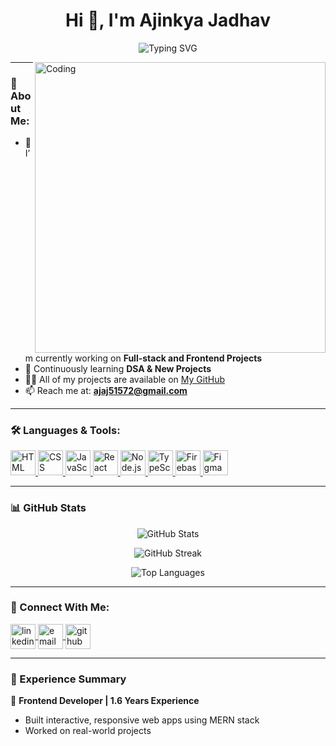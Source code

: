 <h1 align="center">Hi 👋, I'm Ajinkya Jadhav</h1>

<p align="center">
  <img src="https://readme-typing-svg.herokuapp.com?font=Fira+Code&size=24&pause=1000&center=true&width=435&lines=Frontend+Developer;React+%7C+JavaScript+%7C+Node+%7C+UI%2FUX;Building+Beautiful+and+Responsive+Web+Apps" alt="Typing SVG" />
</p>


<img align="right" alt="Coding" width="465" src="https://cdn.dribbble.com/users/1162077/screenshots/3848914/programmer.gif">

---


### 💫 About Me:

- 🔭 I’m currently working on **Full-stack and Frontend Projects**
- 🌱 Continuously learning **DSA & New Projects**
- 👨‍💻 All of my projects are available on [My GitHub](https://github.com/ajinkya51572jadhav)
- 📫 Reach me at: **ajaj51572@gmail.com**

---

### 🛠️ Languages & Tools:

<p align="left">
  <a href="https://developer.mozilla.org/en-US/docs/Web/HTML" target="_blank"> <img src="https://skillicons.dev/icons?i=html" width="40" alt="HTML" /> </a>
  <a href="https://developer.mozilla.org/en-US/docs/Web/CSS" target="_blank"> <img src="https://skillicons.dev/icons?i=css" width="40" alt="CSS" /> </a>
  <a href="https://developer.mozilla.org/en-US/docs/Web/JavaScript" target="_blank"> <img src="https://skillicons.dev/icons?i=js" width="40" alt="JavaScript" /> </a>
  <a href="https://reactjs.org/" target="_blank"> <img src="https://skillicons.dev/icons?i=react" width="40" alt="React" /> </a>
  <a href="https://nodejs.org/" target="_blank"> <img src="https://skillicons.dev/icons?i=nodejs" width="40" alt="Node.js" /> </a>
  <a href="https://www.typescriptlang.org/" target="_blank"> <img src="https://skillicons.dev/icons?i=ts" width="40" alt="TypeScript" /> </a>
  <a href="https://firebase.google.com/" target="_blank"> <img src="https://skillicons.dev/icons?i=firebase" width="40" alt="Firebase" /> </a>
  <a href="https://www.figma.com/" target="_blank"> <img src="https://skillicons.dev/icons?i=figma" width="40" alt="Figma" /> </a>
</p>

---

### 📊 GitHub Stats

<p align="center">
  <img src="https://github-readme-stats.vercel.app/api?username=ajinkya51572jadhav&show_icons=true&theme=radical" alt="GitHub Stats" />
</p>

<p align="center">
  <img src="https://github-readme-streak-stats.herokuapp.com?user=ajinkya51572jadhav&theme=radical" alt="GitHub Streak" />
</p>

<p align="center">
  <img src="https://github-readme-stats.vercel.app/api/top-langs/?username=ajinkya51572jadhav&layout=compact&theme=radical" alt="Top Languages" />
</p>

---

### 🔗 Connect With Me:

<p align="left">
  <a href="https://www.linkedin.com/in/jadhavajinkya" target="blank">
    <img align="center" src="https://skillicons.dev/icons?i=linkedin" alt="linkedin" height="40" width="40" />
  </a>
  <a href="mailto:ajaj51572@gmail.com" target="blank">
    <img align="center" src="https://skillicons.dev/icons?i=gmail" alt="email" height="40" width="40" />
  </a>
  <a href="https://github.com/ajinkya51572jadhav" target="blank">
    <img align="center" src="https://skillicons.dev/icons?i=github" alt="github" height="40" width="40" />
  </a>
</p>

---

### 💼 Experience Summary

🚀 **Frontend Developer | 1.6 Years Experience**  
- Built interactive, responsive web apps using MERN stack
- Worked on real-world projects
